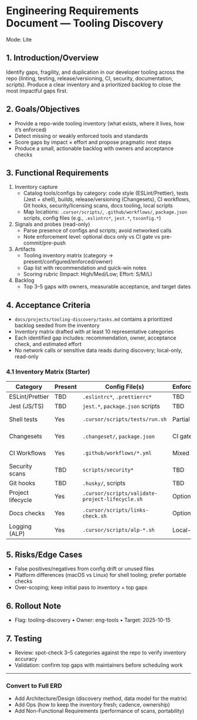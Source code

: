 # Engineering Requirements Document — Tooling Discovery

Mode: Lite

## 1. Introduction/Overview

Identify gaps, fragility, and duplication in our developer tooling across the repo (linting, testing, release/versioning, CI, security, documentation, scripts). Produce a clear inventory and a prioritized backlog to close the most impactful gaps first.

## 2. Goals/Objectives

- Provide a repo-wide tooling inventory (what exists, where it lives, how it’s enforced)
- Detect missing or weakly enforced tools and standards
- Score gaps by impact × effort and propose pragmatic next steps
- Produce a small, actionable backlog with owners and acceptance checks

## 3. Functional Requirements

1. Inventory capture
   - Catalog tools/configs by category: code style (ESLint/Prettier), tests (Jest + shell), builds, release/versioning (Changesets), CI workflows, Git hooks, security/licensing scans, docs tooling, local scripts
   - Map locations: `.cursor/scripts/`, `.github/workflows/`, `package.json` scripts, config files (e.g., `.eslintrc*`, `jest.*`, `tsconfig.*`)
2. Signals and probes (read-only)
   - Parse presence of configs and scripts; avoid networked calls
   - Note enforcement level: optional docs only vs CI gate vs pre-commit/pre-push
3. Artifacts
   - Tooling inventory matrix (category → present/configured/enforced/owner)
   - Gap list with recommendation and quick-win notes
   - Scoring rubric (Impact: High/Med/Low; Effort: S/M/L)
4. Backlog
   - Top 3–5 gaps with owners, measurable acceptance, and target dates

## 4. Acceptance Criteria

- `docs/projects/tooling-discovery/tasks.md` contains a prioritized backlog seeded from the inventory
- Inventory matrix drafted with at least 10 representative categories
- Each identified gap includes: recommendation, owner, acceptance check, and estimated effort
- No network calls or sensitive data reads during discovery; local-only, read-only

### 4.1 Inventory Matrix (Starter)

| Category          | Present | Config File(s)                                  | Enforcement | Owner     |
| ----------------- | ------- | ----------------------------------------------- | ----------- | --------- |
| ESLint/Prettier   | TBD     | `.eslintrc*`, `.prettierrc*`                    | TBD         | TBD       |
| Jest (JS/TS)      | TBD     | `jest.*`, `package.json` scripts                | TBD         | TBD       |
| Shell tests       | Yes     | `.cursor/scripts/tests/run.sh`                  | Partial     | eng-tools |
| Changesets        | Yes     | `.changeset/`, `package.json`                   | CI gated    | eng-tools |
| CI Workflows      | Yes     | `.github/workflows/*.yml`                       | Mixed       | eng-tools |
| Security scans    | TBD     | `scripts/security*`                             | TBD         | TBD       |
| Git hooks         | TBD     | `.husky/`, scripts                              | TBD         | TBD       |
| Project lifecycle | Yes     | `.cursor/scripts/validate-project-lifecycle.sh` | Optional    | eng-tools |
| Docs checks       | Yes     | `.cursor/scripts/links-check.sh`                | Optional    | eng-tools |
| Logging (ALP)     | Yes     | `.cursor/scripts/alp-*.sh`                      | Local-only  | eng-tools |

## 5. Risks/Edge Cases

- False positives/negatives from config drift or unused files
- Platform differences (macOS vs Linux) for shell tooling; prefer portable checks
- Over-scoping; keep initial pass to inventory + top gaps

## 6. Rollout Note

- Flag: tooling-discovery • Owner: eng-tools • Target: 2025-10-15

## 7. Testing

- Review: spot-check 3–5 categories against the repo to verify inventory accuracy
- Validation: confirm top gaps with maintainers before scheduling work

---

### Convert to Full ERD

- Add Architecture/Design (discovery method, data model for the matrix)
- Add Ops (how to keep the inventory fresh; cadence, ownership)
- Add Non-Functional Requirements (performance of scans, portability)

